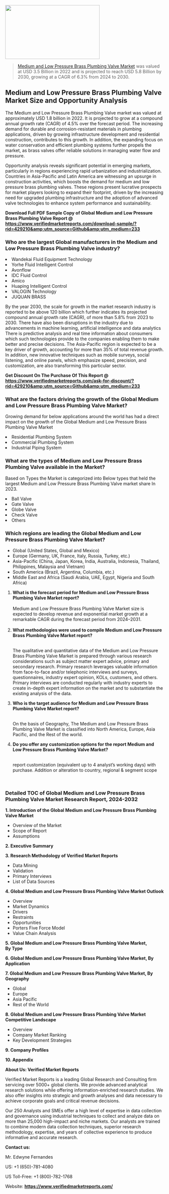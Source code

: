 <img src="https://ffe5etoiles.com/wp-content/uploads/2024/12/MST1-300x171.png" alt="" width="300" height="171" class="alignnone size-medium wp-image-20088" /><blockquote><p><p><a href="https://www.verifiedmarketreports.com/download-sample/?rid=429210&utm_source=Github&utm_medium=233" target="_blank">Medium and Low Pressure Brass Plumbing Valve Market</a> was valued at USD 3.5 Billion in 2022 and is projected to reach USD 5.8 Billion by 2030, growing at a CAGR of 6.3% from 2024 to 2030.</p></blockquote><p><h2>Medium and Low Pressure Brass Plumbing Valve Market Size and Opportunity Analysis</h2><p>The Medium and Low Pressure Brass Plumbing Valve market was valued at approximately USD 1.8 billion in 2022. It is projected to grow at a compound annual growth rate (CAGR) of 4.5% over the forecast period. The increasing demand for durable and corrosion-resistant materials in plumbing applications, driven by growing infrastructure development and residential construction, contributes to this growth. In addition, the expanding focus on water conservation and efficient plumbing systems further propels the market, as brass valves offer reliable solutions in managing water flow and pressure.</p><p>Opportunity analysis reveals significant potential in emerging markets, particularly in regions experiencing rapid urbanization and industrialization. Countries in Asia-Pacific and Latin America are witnessing an upsurge in construction activities, which boosts the demand for medium and low pressure brass plumbing valves. These regions present lucrative prospects for market players looking to expand their footprint, driven by the increasing need for upgraded plumbing infrastructure and the adoption of advanced valve technologies to enhance system performance and sustainability.</p></p><p class=""><strong>Download Full PDF Sample Copy of Global Medium and Low Pressure Brass Plumbing Valve Report @ <a href="https://www.verifiedmarketreports.com/download-sample/?rid=429210&amp;utm_source=Github&amp;utm_medium=233" target="_blank">https://www.verifiedmarketreports.com/download-sample/?rid=429210&amp;utm_source=Github&amp;utm_medium=233</a></strong></p><h3 id="" class="">Who are the largest Global manufacturers in the Medium and Low Pressure Brass Plumbing Valve industry?</h3><p><li>Wandekai Fluid Equipment Technology</li><li> Yorhe Fluid Intelligent Control</li><li> Avonflow</li><li> IDC Fluid Control</li><li> Amico</li><li> Huaping Intelligent Control</li><li> VALOGIN Technology</li><li> JUQUAN BRASS</li></p><div class=""><div class="" dir="" data-message-author-role="" data-message-id="" data-message-model-slug=""><div class=""><div class=""><div class=""><div class="" dir="" data-message-author-role="" data-message-id="" data-message-model-slug=""><div class=""><div class=""><p>By the year 2030, the scale for growth in the market research industry is reported to be above 120 billion which further indicates its projected compound annual growth rate (CAGR), of more than 5.8% from 2023 to 2030. There have also been disruptions in the industry due to advancements in machine learning, artificial intelligence and data analytics There is predictive analysis and real time information about consumers which such technologies provide to the companies enabling them to make better and precise decisions. The Asia-Pacific region is expected to be a key driver of growth, accounting for more than 35% of total revenue growth. In addition, new innovative techniques such as mobile surveys, social listening, and online panels, which emphasize speed, precision, and customization, are also transforming this particular sector.</p><p><strong>Get Discount On The Purchase Of This Report @&nbsp; <a href="https://www.verifiedmarketreports.com/ask-for-discount/?rid=429210&amp;utm_source=Github&amp;utm_medium=233" target="_blank">https://www.verifiedmarketreports.com/ask-for-discount/?rid=429210&amp;utm_source=Github&amp;utm_medium=233</a></strong></p></div></div></div></div></div></div></div></div><h3 id="" class="">What are the factors driving the growth of the Global Medium and Low Pressure Brass Plumbing Valve Market?</h3><p id="" class="">Growing demand for below applications around the world has had a direct impact on the growth of the Global Medium and Low Pressure Brass Plumbing Valve Market</p><p id="" class=""><li>Residential Plumbing System</li><li> Commercial Plumbing System</li><li> Industrial Piping System</li></p><h3 id="" class="">What are the types of Medium and Low Pressure Brass Plumbing Valve available in the Market?</h3><p id="" class="">Based on Types the Market is categorized into Below types that held the largest Medium and Low Pressure Brass Plumbing Valve market share In 2023.</p><p id="" class=""><li>Ball Valve</li><li> Gate Valve</li><li> Globe Valve</li><li> Check Valve</li><li> Others</li></p><h3 id="" class="">Which regions are leading the Global Medium and Low Pressure Brass Plumbing Valve Market?</h3><ul><li>Global (United States, Global and Mexico)</li><li>Europe (Germany, UK, France, Italy, Russia, Turkey, etc.)</li><li>Asia-Pacific (China, Japan, Korea, India, Australia, Indonesia, Thailand, Philippines, Malaysia and Vietnam)</li><li>South America (Brazil, Argentina, Columbia, etc.)</li><li>Middle East and Africa (Saudi Arabia, UAE, Egypt, Nigeria and South Africa)</li></ul><p><ol><li><strong>What is the forecast period for Medium and Low Pressure Brass Plumbing Valve Market report?<br /></strong><br /><span data-sheets-root="1" data-sheets-value="{&quot;1&quot;:2,&quot;2&quot;:&quot;XXXX size is expected to develop revenue and exponential market growth at a remarkable CAGR during the forecast period from 2024&ndash;2030.&quot;}" data-sheets-userformat="{&quot;2&quot;:12674,&quot;4&quot;:{&quot;1&quot;:2,&quot;2&quot;:16776960},&quot;10&quot;:2,&quot;11&quot;:0,&quot;15&quot;:&quot;Arial&quot;,&quot;16&quot;:12}">Medium and Low Pressure Brass Plumbing Valve Market size is expected to develop revenue and exponential market growth at a remarkable CAGR during the forecast period from 2024&ndash;2031.</span><br /><br /></li><li><strong>What methodologies were used to compile Medium and Low Pressure Brass Plumbing Valve Market report?<br /><br /></strong><p>The qualitative and quantitative data of the&nbsp;Medium and Low Pressure Brass Plumbing Valve Market is prepared through various research considerations such as subject matter expert advice, primary and secondary research. Primary research leverages valuable information from face-to-face and/or telephonic interviews and surveys, questionnaires, industry expert opinion, KOLs, customers, and others. Primary interviews are conducted regularly with industry experts to create in-depth expert information on the market and to substantiate the existing analysis of the data.&nbsp;</p></li><li><strong>Who is the target audience for Medium and Low Pressure Brass Plumbing Valve Market report?<br /><br /></strong><p>On the basis of Geography, The&nbsp;Medium and Low Pressure Brass Plumbing Valve Market is classified into North America, Europe, Asia Pacific, and the Rest of the world.</p></li><li><strong>Do you offer any customization options for the report Medium and Low Pressure Brass Plumbing Valve Market?<br /><br /></strong><p>report customization (equivalent up to 4 analyst&rsquo;s working days) with purchase. Addition or alteration to country, regional &amp; segment scope</p><p>&nbsp;</p></li></ol></p><h3 id="" class="">Detailed TOC of Global Medium and Low Pressure Brass Plumbing Valve Market Research Report, 2024-2032</h3><p id="" class=""><strong>1. Introduction of the Global Medium and Low Pressure Brass Plumbing Valve Market</strong></p><ul><li>Overview of the Market</li><li>Scope of Report</li><li>Assumptions</li></ul><p id="" class=""><strong>2. Executive Summary</strong></p><p id="" class=""><strong>3. Research Methodology of&nbsp;Verified Market Reports</strong></p><ul><li>Data Mining</li><li>Validation</li><li>Primary Interviews</li><li>List of Data Sources</li></ul><p id="" class=""><strong>4. Global Medium and Low Pressure Brass Plumbing Valve Market Outlook</strong></p><ul><li>Overview</li><li>Market Dynamics</li><li>Drivers</li><li>Restraints</li><li>Opportunities</li><li>Porters Five Force Model</li><li>Value Chain Analysis</li></ul><p id="" class=""><strong>5. Global Medium and Low Pressure Brass Plumbing Valve Market, By&nbsp;Type</strong></p><p id="" class=""><strong>6. Global Medium and Low Pressure Brass Plumbing Valve Market, By Application</strong></p><p id="" class=""><strong>7. Global Medium and Low Pressure Brass Plumbing Valve Market, By Geography</strong></p><ul><li>Global</li><li>Europe</li><li>Asia Pacific</li><li>Rest of the World</li></ul><p id="" class=""><strong>8. Global Medium and Low Pressure Brass Plumbing Valve Market Competitive Landscape</strong></p><ul><li>Overview</li><li>Company Market Ranking</li><li>Key Development Strategies</li></ul><p id="" class=""><strong>9. Company Profiles</strong></p><p id="" class=""><strong>10. Appendix</strong></p><p id="" class=""><strong>About Us: Verified Market Reports</strong></p><p id="" class="">Verified Market Reports is a leading Global Research and Consulting firm servicing over 5000+ global clients. We provide advanced analytical research solutions while offering information-enriched research studies. We also offer insights into strategic and growth analyses and data necessary to achieve corporate goals and critical revenue decisions.</p><p id="" class="">Our 250 Analysts and SMEs offer a high level of expertise in data collection and governance using industrial techniques to collect and analyze data on more than 25,000 high-impact and niche markets. Our analysts are trained to combine modern data collection techniques, superior research methodology, expertise, and years of collective experience to produce informative and accurate research.</p><p id="" class=""><strong>Contact us:</strong></p><p id="" class="">Mr. Edwyne Fernandes</p><p id="" class="">US: +1 (650)-781-4080</p><p id="" class="">US Toll-Free: +1 (800)-782-1768</p><p id="" class="">Website: <a target="" data-test-app-aware-link=""><strong>https://www.verifiedmarketreports.com/</strong></a></p>

